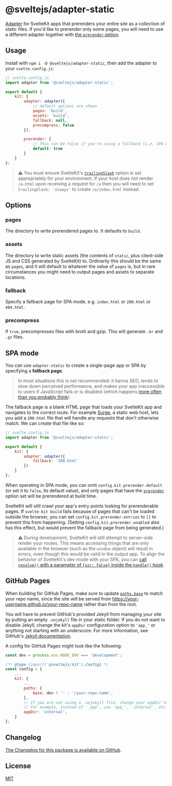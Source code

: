 # @sveltejs/adapter-static

[Adapter](https://kit.svelte.dev/docs/adapters) for SvelteKit apps that prerenders your entire site as a collection of static files. If you'd like to prerender only some pages, you will need to use a different adapter together with [the `prerender` option](https://kit.svelte.dev/docs/page-options#prerender).

## Usage

Install with `npm i -D @sveltejs/adapter-static`, then add the adapter to your `svelte.config.js`:

```js
// svelte.config.js
import adapter from '@sveltejs/adapter-static';

export default {
	kit: {
		adapter: adapter({
			// default options are shown
			pages: 'build',
			assets: 'build',
			fallback: null,
			precompress: false
		}),

		prerender: {
			// This can be false if you're using a fallback (i.e. SPA mode)
			default: true
		}
	}
};
```

> ⚠️ You must ensure SvelteKit's [`trailingSlash`](https://kit.svelte.dev/docs/configuration#trailingslash) option is set appropriately for your environment. If your host does not render `/a.html` upon receiving a request for `/a` then you will need to set `trailingSlash: 'always'` to create `/a/index.html` instead.

## Options

### pages

The directory to write prerendered pages to. It defaults to `build`.

### assets

The directory to write static assets (the contents of `static`, plus client-side JS and CSS generated by SvelteKit) to. Ordinarily this should be the same as `pages`, and it will default to whatever the value of `pages` is, but in rare circumstances you might need to output pages and assets to separate locations.

### fallback

Specify a fallback page for SPA mode, e.g. `index.html` or `200.html` or `404.html`.

### precompress

If `true`, precompresses files with brotli and gzip. This will generate `.br` and `.gz` files.

## SPA mode

You can use `adapter-static` to create a single-page app or SPA by specifying a **fallback page**.

> In most situations this is not recommended: it harms SEO, tends to slow down perceived performance, and makes your app inaccessible to users if JavaScript fails or is disabled (which happens [more often than you probably think](https://kryogenix.org/code/browser/everyonehasjs.html)).

The fallback page is a blank HTML page that loads your SvelteKit app and navigates to the correct route. For example [Surge](https://surge.sh/help/adding-a-200-page-for-client-side-routing), a static web host, lets you add a `200.html` file that will handle any requests that don't otherwise match. We can create that file like so:

```js
// svelte.config.js
import adapter from '@sveltejs/adapter-static';

export default {
	kit: {
		adapter: adapter({
			fallback: '200.html'
		})
	}
};
```

When operating in SPA mode, you can omit `config.kit.prerender.default` (or set it to `false`, its default value), and only pages that have the [`prerender`](https://kit.svelte.dev/docs/page-options#prerender) option set will be prerendered at build time.

SvelteKit will still crawl your app's entry points looking for prerenderable pages. If `svelte-kit build` fails because of pages that can't be loaded outside the browser, you can set `config.kit.prerender.entries` to `[]` to prevent this from happening. (Setting `config.kit.prerender.enabled` also has this effect, but would prevent the fallback page from being generated.)

> ⚠️ During development, SvelteKit will still attempt to server-side render your routes. This means accessing things that are only available in the browser (such as the `window` object) will result in errors, even though this would be valid in the output app. To align the behavior of SvelteKit's dev mode with your SPA, you can [call `resolve()` with a parameter of `{ssr: false}` inside the `handle()` hook](https://kit.svelte.dev/docs/hooks#handle).

## GitHub Pages

When building for GitHub Pages, make sure to update [`paths.base`](https://kit.svelte.dev/docs/configuration#paths) to match your repo name, since the site will be served from <https://your-username.github.io/your-repo-name> rather than from the root.

You will have to prevent GitHub's provided Jekyll from managing your site by putting an empty `.nojekyll` file in your static folder. If you do not want to disable Jekyll, change the kit's `appDir` configuration option to `'app_'` or anything not starting with an underscore. For more information, see GitHub's [Jekyll documentation](https://docs.github.com/en/pages/setting-up-a-github-pages-site-with-jekyll/about-github-pages-and-jekyll#configuring-jekyll-in-your-github-pages-site).

A config for GitHub Pages might look like the following:

```js
const dev = process.env.NODE_ENV === 'development';

/** @type {import('@sveltejs/kit').Config} */
const config = {
	...
	kit: {
		...
		paths: {
			base: dev ? '' : '/your-repo-name',
		},
		// If you are not using a .nojekyll file, change your appDir to something not starting with an underscore.
		// For example, instead of '_app', use 'app_', 'internal', etc.
		appDir: 'internal',
	}
};
```

## Changelog

[The Changelog for this package is available on GitHub](https://github.com/sveltejs/kit/blob/master/packages/adapter-static/CHANGELOG.md).

## License

[MIT](LICENSE)
